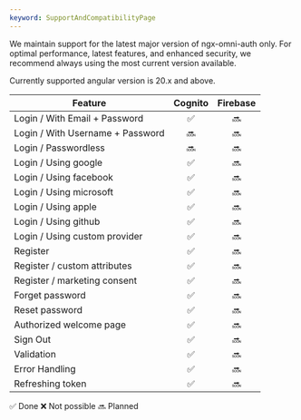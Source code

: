```yaml
---
keyword: SupportAndCompatibilityPage
---
```



We maintain support for the latest major version of ngx-omni-auth only. For optimal performance, latest features, and enhanced security, we recommend always using the most current version available.


Currently supported angular version is 20.x and above.

| Feature                          | Cognito | Firebase |
|----------------------------------|:-------:|:--------:|
| Login / With Email + Password    |    ✅    |    🔜    |
| Login / With Username + Password |   🔜    |    🔜    |
| Login / Passwordless             |   🔜    |    🔜    |
| Login / Using google             |    ✅    |    🔜    |
| Login / Using facebook           |    ✅    |    🔜    |
| Login / Using microsoft          |    ✅    |    🔜    |
| Login / Using apple              |    ✅    |    🔜    |
| Login / Using github             |    ✅    |    🔜    |
| Login / Using custom provider    |    ✅    |    🔜    |
| Register                         |    ✅    |    🔜    |
| Register / custom attributes     |    ✅    |    🔜    |
| Register / marketing consent     |    ✅    |    🔜    |
| Forget password                  |    ✅    |    🔜    |
| Reset password                   |    ✅    |    🔜    |
| Authorized welcome page          |    ✅    |    🔜    |
| Sign Out                         |    ✅    |    🔜    |
| Validation                       |    ✅    |    🔜    |
| Error Handling                   |    ✅    |    🔜    |
| Refreshing token                 |    ✅    |    🔜    |

✅ Done
❌ Not possible
🔜 Planned
